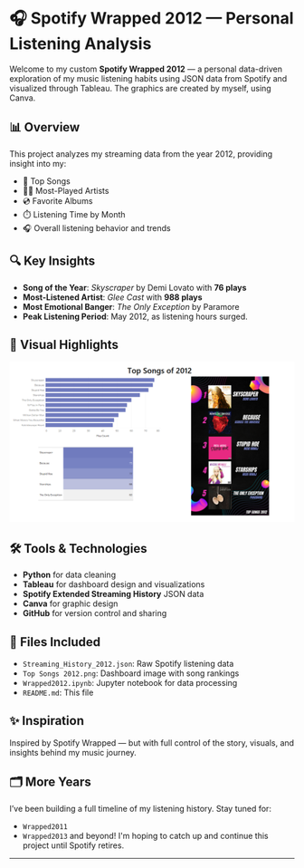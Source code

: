 # 🎧 Spotify Wrapped 2012 — Personal Listening Analysis

Welcome to my custom **Spotify Wrapped 2012** — a personal data-driven exploration of my music listening habits using JSON data from Spotify and visualized through Tableau. The graphics are created by myself, using Canva.

## 📊 Overview
This project analyzes my streaming data from the year 2012, providing insight into my:
- 🎵 Top Songs
- 👩‍🎤 Most-Played Artists
- 💿 Favorite Albums
- ⏱️ Listening Time by Month
- 🎧 Overall listening behavior and trends

## 🔍 Key Insights
- **Song of the Year**: *Skyscraper* by Demi Lovato with **76 plays**
- **Most-Listened Artist**: *Glee Cast* with **988 plays**
- **Most Emotional Banger**: *The Only Exception* by Paramore
- **Peak Listening Period**: May 2012, as listening hours surged.

## 📸 Visual Highlights
<img src="Top Songs 2012.png" alt="Top Songs 2012" width="600"/>

## 🛠️ Tools & Technologies
- **Python** for data cleaning 
- **Tableau** for dashboard design and visualizations 
- **Spotify Extended Streaming History** JSON data
- **Canva** for graphic design
- **GitHub** for version control and sharing

## 📁 Files Included
- `Streaming_History_2012.json`: Raw Spotify listening data
- `Top Songs 2012.png`: Dashboard image with song rankings
- `Wrapped2012.ipynb`: Jupyter notebook for data processing
- `README.md`: This file

## ✨ Inspiration
Inspired by Spotify Wrapped — but with full control of the story, visuals, and insights behind my music journey.

## 🗂️ More Years
I’ve been building a full timeline of my listening history. Stay tuned for:
- `Wrapped2011`
- `Wrapped2013` and beyond! I'm hoping to catch up and continue this project until Spotify retires.

---

